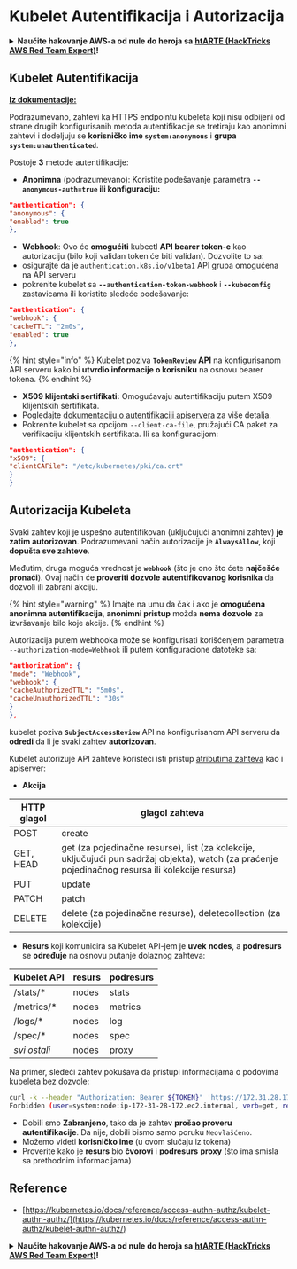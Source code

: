 # Kubelet Autentifikacija i Autorizacija

<details>

<summary><strong>Naučite hakovanje AWS-a od nule do heroja sa</strong> <a href="https://training.hacktricks.xyz/courses/arte"><strong>htARTE (HackTricks AWS Red Team Expert)</strong></a><strong>!</strong></summary>

Drugi načini podrške HackTricks-u:

* Ako želite da vidite **vašu kompaniju reklamiranu na HackTricks-u** ili **preuzmete HackTricks u PDF formatu** proverite [**SUBSCRIPTION PLANS**](https://github.com/sponsors/carlospolop)!
* Nabavite [**zvanični PEASS & HackTricks swag**](https://peass.creator-spring.com)
* Otkrijte [**The PEASS Family**](https://opensea.io/collection/the-peass-family), našu kolekciju ekskluzivnih [**NFT-ova**](https://opensea.io/collection/the-peass-family)
* **Pridružite se** 💬 [**Discord grupi**](https://discord.gg/hRep4RUj7f) ili [**telegram grupi**](https://t.me/peass) ili me **pratite** na **Twitter-u** 🐦 [**@carlospolopm**](https://twitter.com/carlospolopm)**.**
* **Podelite svoje hakovanje trikove slanjem PR-ova na** [**HackTricks**](https://github.com/carlospolop/hacktricks) i [**HackTricks Cloud**](https://github.com/carlospolop/hacktricks-cloud) github repozitorijume.

</details>

## Kubelet Autentifikacija <a href="#kubelet-authentication" id="kubelet-authentication"></a>

**[Iz dokumentacije:](https://kubernetes.io/docs/reference/access-authn-authz/kubelet-authn-authz/)**

Podrazumevano, zahtevi ka HTTPS endpointu kubeleta koji nisu odbijeni od strane drugih konfigurisanih metoda autentifikacije se tretiraju kao anonimni zahtevi i dodeljuju se **korisničko ime `system:anonymous`** i **grupa `system:unauthenticated`**.

Postoje **3** metode autentifikacije:

* **Anonimna** (podrazumevano): Koristite podešavanje parametra **`--anonymous-auth=true` ili konfiguraciju:**
```json
"authentication": {
"anonymous": {
"enabled": true
},
```
* **Webhook**: Ovo će **omogućiti** kubectl **API bearer token-e** kao autorizaciju (bilo koji validan token će biti validan). Dozvolite to sa:
* osigurajte da je `authentication.k8s.io/v1beta1` API grupa omogućena na API serveru
* pokrenite kubelet sa **`--authentication-token-webhook`** i **`--kubeconfig`** zastavicama ili koristite sledeće podešavanje:
```json
"authentication": {
"webhook": {
"cacheTTL": "2m0s",
"enabled": true
},
```
{% hint style="info" %}
Kubelet poziva **`TokenReview` API** na konfigurisanom API serveru kako bi **utvrdio informacije o korisniku** na osnovu bearer tokena.
{% endhint %}

* **X509 klijentski sertifikati:** Omogućavaju autentifikaciju putem X509 klijentskih sertifikata.
* Pogledajte [dokumentaciju o autentifikaciji apiservera](https://kubernetes.io/docs/reference/access-authn-authz/authentication/#x509-client-certs) za više detalja.
* Pokrenite kubelet sa opcijom `--client-ca-file`, pružajući CA paket za verifikaciju klijentskih sertifikata. Ili sa konfiguracijom:
```json
"authentication": {
"x509": {
"clientCAFile": "/etc/kubernetes/pki/ca.crt"
}
}
```
## Autorizacija Kubeleta <a href="#kubelet-authentication" id="kubelet-authentication"></a>

Svaki zahtev koji je uspešno autentifikovan (uključujući anonimni zahtev) **je zatim autorizovan**. Podrazumevani način autorizacije je **`AlwaysAllow`**, koji **dopušta sve zahteve**.

Međutim, druga moguća vrednost je **`webhook`** (što je ono što ćete **najčešće pronaći**). Ovaj način će **proveriti dozvole autentifikovanog korisnika** da dozvoli ili zabrani akciju.

{% hint style="warning" %}
Imajte na umu da čak i ako je **omogućena anonimna autentifikacija**, **anonimni pristup** možda **nema dozvole** za izvršavanje bilo koje akcije.
{% endhint %}

Autorizacija putem webhooka može se konfigurisati korišćenjem parametra `--authorization-mode=Webhook` ili putem konfiguracione datoteke sa:
```json
"authorization": {
"mode": "Webhook",
"webhook": {
"cacheAuthorizedTTL": "5m0s",
"cacheUnauthorizedTTL": "30s"
}
},
```
kubelet poziva **`SubjectAccessReview`** API na konfigurisanom API serveru da **odredi** da li je svaki zahtev **autorizovan**.

Kubelet autorizuje API zahteve koristeći isti pristup [atributima zahteva](https://kubernetes.io/docs/reference/access-authn-authz/authorization/#review-your-request-attributes) kao i apiserver:

* **Akcija**

| HTTP glagol | glagol zahteva                                                                                                                                                |
| ----------- | ------------------------------------------------------------------------------------------------------------------------------------------------------------- |
| POST        | create                                                                                                                                                        |
| GET, HEAD   | get (za pojedinačne resurse), list (za kolekcije, uključujući pun sadržaj objekta), watch (za praćenje pojedinačnog resursa ili kolekcije resursa)           |
| PUT         | update                                                                                                                                                        |
| PATCH       | patch                                                                                                                                                         |
| DELETE      | delete (za pojedinačne resurse), deletecollection (za kolekcije)                                                                                               |

* **Resurs** koji komunicira sa Kubelet API-jem je **uvek** **nodes**, a **podresurs** se **određuje** na osnovu putanje dolaznog zahteva:

| Kubelet API  | resurs  | podresurs |
| ------------ | ------- | --------- |
| /stats/\*    | nodes   | stats     |
| /metrics/\*  | nodes   | metrics   |
| /logs/\*     | nodes   | log       |
| /spec/\*     | nodes   | spec      |
| _svi ostali_ | nodes   | proxy     |

Na primer, sledeći zahtev pokušava da pristupi informacijama o podovima kubeleta bez dozvole:
```bash
curl -k --header "Authorization: Bearer ${TOKEN}" 'https://172.31.28.172:10250/pods'
Forbidden (user=system:node:ip-172-31-28-172.ec2.internal, verb=get, resource=nodes, subresource=proxy)
```
* Dobili smo **Zabranjeno**, tako da je zahtev **prošao proveru autentifikacije**. Da nije, dobili bismo samo poruku `Neovlašćeno`.
* Možemo videti **korisničko ime** (u ovom slučaju iz tokena)
* Proverite kako je **resurs** bio **čvorovi** i **podresurs** **proxy** (što ima smisla sa prethodnim informacijama)

## Reference

* [https://kubernetes.io/docs/reference/access-authn-authz/kubelet-authn-authz/](https://kubernetes.io/docs/reference/access-authn-authz/kubelet-authn-authz/)

<details>

<summary><strong>Naučite hakovanje AWS-a od nule do heroja sa</strong> <a href="https://training.hacktricks.xyz/courses/arte"><strong>htARTE (HackTricks AWS Red Team Expert)</strong></a><strong>!</strong></summary>

Drugi načini podrške HackTricks-u:

* Ako želite da vidite **vašu kompaniju reklamiranu u HackTricks-u** ili **preuzmete HackTricks u PDF formatu**, proverite [**PLANOVE ZA PRETPLATU**](https://github.com/sponsors/carlospolop)!
* Nabavite [**zvanični PEASS & HackTricks swag**](https://peass.creator-spring.com)
* Otkrijte [**The PEASS Family**](https://opensea.io/collection/the-peass-family), našu kolekciju ekskluzivnih [**NFT-ova**](https://opensea.io/collection/the-peass-family)
* **Pridružite se** 💬 [**Discord grupi**](https://discord.gg/hRep4RUj7f) ili [**telegram grupi**](https://t.me/peass) ili me **pratite** na **Twitter-u** 🐦 [**@carlospolopm**](https://twitter.com/carlospolopm)**.**
* **Podelite svoje hakovanje trikove slanjem PR-ova na** [**HackTricks**](https://github.com/carlospolop/hacktricks) i [**HackTricks Cloud**](https://github.com/carlospolop/hacktricks-cloud) github repozitorijume.

</details>
